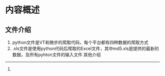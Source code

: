 内容概述
=====
文件介绍
-------------
1. python文件是VT和微步的爬取代码，每个平台都有四种数据的爬取方式
2. .xls文件是使用python代码后爬取的Excel文件，其中md5.xls是提供的最新的数据，及所有pyhton文件的输入文件
其他介绍
----------
1. 
